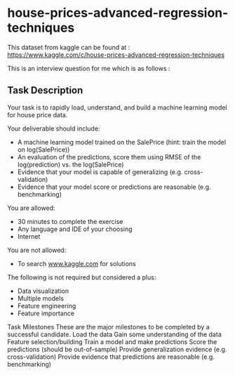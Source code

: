 # house-prices-advanced-regression-techniques
This dataset from kaggle can be found at : https://www.kaggle.com/c/house-prices-advanced-regression-techniques

This is an interview question for me which is as follows :

## Task Description
 
Your task is to rapidly load, understand, and build a machine learning model for house price data. 
 
Your deliverable should include:
* A machine learning model trained on the SalePrice (hint: train the model on log(SalePrice))
* An evaluation of the predictions, score them using RMSE of the log(prediction) vs. the log(SalePrice)
* Evidence that your model is capable of generalizing (e.g. cross-validation)
* Evidence that your model score or predictions are reasonable (e.g. benchmarking)
 
You are allowed:
* 30 minutes to complete the exercise
* Any language and IDE of your choosing
* Internet
 
You are not allowed:
* To search www.kaggle.com for solutions
 
The following is not required but considered a plus:
* Data visualization
* Multiple models
* Feature engineering
* Feature importance
 
 
Task Milestones
These are the major milestones to be completed by a successful candidate.
Load the data
Gain some understanding of the data
Feature selection/building
Train a model and make predictions
Score the predictions (should be out-of-sample)
Provide generalization evidence (e.g. cross-validation)
Provide evidence that predictions are reasonable (e.g. benchmarking)
